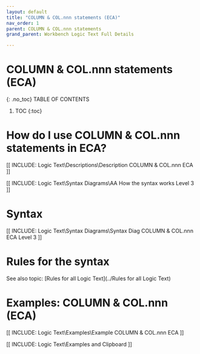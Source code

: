 ```yaml
---
layout: default
title: "COLUMN & COL.nnn statements (ECA)"
nav_order: 1
parent: COLUMN & COL.nnn statements
grand_parent: Workbench Logic Text Full Details

---
```

# COLUMN & COL.nnn statements (ECA)
{: .no_toc}
TABLE OF CONTENTS 
1. TOC
{:toc}  
 
# How do I use COLUMN & COL.nnn statements in ECA? 

[[ INCLUDE: Logic Text\Descriptions\Description COLUMN & COL.nnn ECA ]]

[[ INCLUDE: Logic Text\Syntax Diagrams\AA How the syntax works Level 3 ]]

# Syntax 

[[ INCLUDE: Logic Text\Syntax Diagrams\Syntax Diag COLUMN & COL.nnn ECA Level 3 ]]

# Rules for the syntax 

See also topic: [Rules for all Logic Text](../Rules for all Logic Text) 

# Examples: COLUMN & COL.nnn (ECA)

[[ INCLUDE: Logic Text\Examples\Example COLUMN & COL.nnn ECA ]]

[[ INCLUDE: Logic Text\Examples and Clipboard ]]



